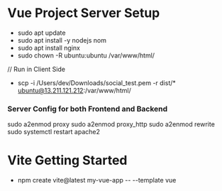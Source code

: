 # Vue Project Server Setup

 - sudo apt update
 - sudo apt install -y nodejs nom
 - sudo apt install nginx
 - sudo chown -R ubuntu:ubuntu /var/www/html/

 // Run in Client Side
 - scp -i /Users/dev/Downloads/social_test.pem -r dist/* ubuntu@13.211.121.212:/var/www/html/

### Server Config for both Frontend and Backend
sudo a2enmod proxy
sudo a2enmod proxy_http
sudo a2enmod rewrite
sudo systemctl restart apache2

# Vite Getting Started
 - npm create vite@latest my-vue-app -- --template vue
